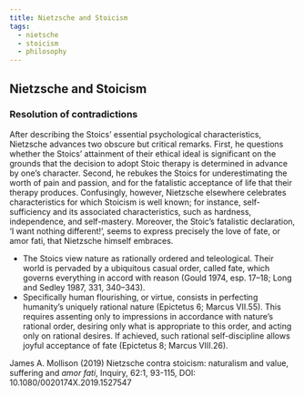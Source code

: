 ```yaml
---
title: Nietzsche and Stoicism
tags:
  - nietsche
  - stoicism
  - philosophy
---
```






## Nietzsche and Stoicism


### Resolution of contradictions 

After describing the Stoics’ essential psychological characteristics, Nietzsche advances two obscure but critical remarks. First, he questions whether the Stoics’ attainment of their ethical ideal is significant on the grounds that the decision to adopt Stoic therapy is determined in advance by one’s character. Second, he rebukes the Stoics for underestimating the worth of pain and passion, and for the fatalistic acceptance of life that their therapy produces. Confusingly, however, Nietzsche elsewhere celebrates characteristics for which Stoicism is well known; for instance, self-sufficiency and its associated characteristics, such as hardness, independence, and self-mastery. Moreover, the Stoic’s fatalistic declaration, ‘I want nothing different!’, seems to express precisely the love of fate, or amor fati, that Nietzsche himself embraces.

-   The Stoics view nature as rationally ordered and teleological. Their world is pervaded by a ubiquitous casual order, called fate, which governs everything in accord with reason (Gould 1974, esp. 17–18; Long and Sedley 1987, 331, 340–343).
-   Specifically human flourishing, or virtue, consists in perfecting humanity’s uniquely rational nature (Epictetus 6; Marcus VII.55). This requires assenting only to impressions in accordance with nature’s rational order, desiring only what is appropriate to this order, and acting only on rational desires. If achieved, such rational self-discipline allows joyful acceptance of fate (Epictetus 8; Marcus VIII.26).

James A. Mollison (2019) Nietzsche contra stoicism: naturalism and value, suffering and _amor fati_, Inquiry, 62:1, 93-115, DOI: 10.1080/0020174X.2019.1527547